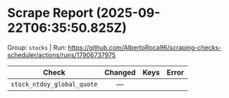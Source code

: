 # Scrape Report (2025-09-22T06:35:50.825Z)

Group: `stocks`  |  Run: https://github.com/AlbertoRoca96/scraping-checks-scheduler/actions/runs/17906737975

| Check | Changed | Keys | Error |
|---|:---:|:--|:--|
| `stock_ntdoy_global_quote` | — |  |  |
